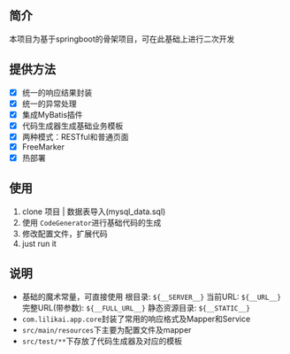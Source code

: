 ## 简介
  本项目为基于springboot的骨架项目，可在此基础上进行二次开发

## 提供方法
  - [x] 统一的响应结果封装
  - [x] 统一的异常处理
  - [x] 集成MyBatis插件
  - [x] 代码生成器生成基础业务模板
  - [x] 两种模式：RESTful和普通页面
  - [x] FreeMarker
  - [x] 热部署

## 使用
  1. clone 项目 | 数据表导入(mysql_data.sql)
  2. 使用 ```CodeGenerator```进行基础代码的生成
  3. 修改配置文件，扩展代码
  4. just run it

## 说明
  - 基础的魔术常量，可直接使用
    根目录: ```${__SERVER__}```
    当前URL: ```${__URL__}```
    完整URL(带参数): ```${__FULL_URL__}```
    静态资源目录: ```${__STATIC__}```
  - ```com.lilikai.app.core```封装了常用的响应格式及Mapper和Service
  - ```src/main/resources```下主要为配置文件及mapper
  - ```src/test/**```下存放了代码生成器及对应的模板